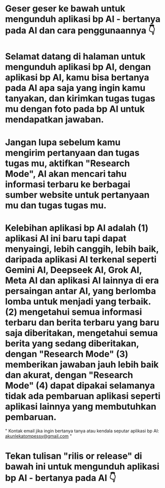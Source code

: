 # Geser geser ke bawah untuk mengunduh aplikasi bp AI - bertanya pada AI dan cara penggunaannya 👇
 
# Selamat datang di halaman untuk mengunduh aplikasi bp AI, dengan aplikasi bp AI, kamu bisa bertanya pada AI apa saja yang ingin kamu tanyakan, dan kirimkan tugas tugas mu dengan foto pada bp AI untuk mendapatkan jawaban.

# Jangan lupa sebelum kamu mengirim pertanyaan dan tugas tugas mu, aktifkan "Research Mode", AI akan mencari tahu informasi terbaru ke berbagai sumber website untuk pertanyaan mu dan tugas tugas mu.

# Kelebihan aplikasi bp AI adalah (1) aplikasi AI ini baru tapi dapat menyaingi, lebih canggih, lebih baik, daripada aplikasi AI terkenal seperti Gemini AI, Deepseek AI, Grok AI, Meta AI dan aplikasi AI lainnya di era persaingan antar AI, yang berlomba lomba untuk menjadi yang terbaik. (2) mengetahui semua informasi terbaru dan berita terbaru yang baru saja diberitakan, mengetahui semua berita yang sedang diberitakan, dengan "Research Mode" (3) memberikan jawaban jauh lebih baik dan akurat, dengan "Research Mode" (4) dapat dipakai selamanya tidak ada pembaruan aplikasi seperti aplikasi lainnya yang membutuhkan pembaruan.

" Kontak email jika ingin bertanya tanya atau kendala seputar aplikasi bp AI: akunlekatompessy@gmail.com "

# Tekan tulisan "rilis or release" di bawah ini untuk mengunduh aplikasi bp AI - bertanya pada AI 👇
